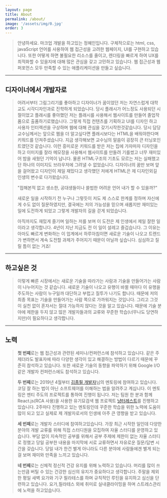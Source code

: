 ```yaml
---
layout: page
title: About
permalink: /about/
image: '/assets/img/0.jpg'
order: 3
---
```


> 안녕하세요. 마크업 개발을 하고있는 정혜인입니다.
> 구체적으로는 html, css, javaScript 언어를 사용하여 웹 접근성을 고려한 웹페이지, UI를 구현하고 있습니다.
> 또한 어떻게 하면 불필요한 리소스를 줄이고, 렌더링을 빠르게 하여 UX를 최적화할 수 있을지에 대해 많은 관심을 갖고 고민하고 있습니다. 웹 접근성과 웹 퍼포먼스 모두 만족할 수 있는 애플리케이션을 만들고 싶습니다.

---

## 디자이너에서 개발자로

> 어려서부터 그림그리기를 좋아하고 디자이너가 꿈이었던 저는 자연스럽게 대학교도 시각디자인과로 진학하게 되었습니다. 당시 플래시가 어느정도 사용되던 시절이었고 플래시를 좋아했던 저는 플래시를 사용해서 웹사이트를 만들어 졸업작품으로 출품하기로했습니다. 그렇게 직접 컨텐츠를 기획하고 UI를 디자인 하고 사용자 인터렉션을 구상하며 웹에 대해 관심을 갖기시작한것같습니다. 당시 담당 교수님께서는 앞으로 웹을 더 알고싶다면 플래시보다는 HTML을 배워야한다며 키워드를 던져주셨습니다. 지금 생각해보면 교수님의 말씀이 굉장히 큰 터닝포인트였던것 같습니다. 이런 흥미로운 키워드를 받은 저는 집에 가자마자 디자인을 하고 이미지를 잘라 메모장을 사용해서 웹사이트를 만들려 기를썼고 너무 재미있어 밤을 새웠던 기억이 납니다. 물론 HTML구조의 기초도 모르는 저는 실패했고 단 하나의 이미지도 브라우저에 그려낼 수 없었습니다. 디자이너의 꿈만 보며 앞을 걸어왔고 디자인이 제일 재밌다고 생각했던 저에게 HTML은 제 디자인외길 인생의 변수로 다가왔습니다.
>
> "접해본적 없고 생소한, 공대생들이나 쓸법한 어려운 언어 내가 할 수 있을까?"
>
> 새로운 일을 시작하기 전 누구나 그렇듯이 저도 제 스스로 한계를 정하며 자신에게 수도 없이 질문하였지만, 결국에는 저의 가능성을 믿으며 새롭지만 재미있는 일에 도전하게 되었고 그렇게 개발자의 길을 걷게 되었습니다.
>
> 아직까지도 재밌게 즐기며 일하는 저를 보며 이 도전은 제 인생에서 제일 잘한 일이라고 생각합니다.
> 4년이 지난 지금도 전 이 일이 설레고 즐겁습니다. 그 이유는 아마도 빠르게 변화하는 이 업계에서 하루아침이면 새로운 기술이 나오고 트렌드가 변하면서 계속 도전할 과제가 주어지기 때문이 아닐까 싶습니다. 심심하고 질릴 틈이 없는 거죠!

---

## 하고싶은 것

> 이렇게 빠른 시장에서는 새로운 기술을 따라가는 사람과 기술을 만들어가는 사람이 나누어지는 것 같습니다. 새로운 기술이 나오고 유행이 바뀔 때마다 이 유행을 주도하는 사람이 누구일까 대단하고 부럽고 질투가 나기도 합니다. 때문에 저의 최종 목표는 기술을 만들어가는 사람 쪽으로 가까워지는 것입니다. 그리고 그것이 실천 없이 혼자서는 절대 가능하지 않다는 것을 알고 있습니다. 때문에 기술 분야에 제한을 두지 않고 많은 개발자들과의 교류와 꾸준한 학습(너무나도 당연하지만)이 필요하다고 생각합니다.

---

## 노력

> **첫 번째**로는 웹 접근성과 관련된 세미나/컨퍼런스에 참석하고 있습니다.
> 같은 주제더라도 발표자에 따라 다양한 생각이 있고 해결하는 방법이 다르기 때문에 꾸준히 참석하고 있습니다.
> 또한 새로운 기술의 동향을 파악하기 위해 Google I/O같은 개발자 컨퍼런스에도 참석하고 있습니다. 
>
> **두 번째**로는 2019년 4월부터 [김종필 개발자](https://github.com/jongfeel?tab=repositories)님의 멘토링에 참여하고 있습니다. 코딩 잘 하는 법이 아닌 소프트웨어를 이해하는 법을 알려주고 계십니다. 이 멘토링은 멘티 주도의 프로젝트를 통하여 진행이 됩니다. 저는 팀원 한 분과 함께 React.js(RCA 사용)을 사용한 유기묘검색 웹 프로젝트 [냥터레스트](https://github.com/henyy1004/nyangterest)를 진행하고 있습니다. 2주마다 진행하고 있는 멘토링인데 꾸준한 학습을 위한 노력에 도움이 많이 되고 있고 실제로 제 개발자로서의 인생에 아주 큰 영향을 받고 있습니다.
>
> **세 번째**로는 개발자 스터디에 참여하고있습니다. 가장 최근 시작한 일인데 다양한 분야의 개발 교류를 위해 직접 스터디원을 모집하여 자율 스터디를 운영하고 있습니다. 부담 없이 지속적인 공부를 위해서 공부 주제에 제한이 없는 자율 스터디로 정했고 당일 공부한 내용을 마지막에 서로 교류하면서 자유로운 질문/답변 시간을 갖습니다. 당일 내가 한건 별게 아니라도 다른 분야에 사람들에겐 별게 되는 걸 보며 재미와 만족을 느끼고 있습니다.
>
> **네 번째**로는 신체적 정신적 건강 유지를 위해 노력하고 있습니다. 머리를 많이 쓰는만큼 버틸 수 있는 건강한 심신의 유지가 중요하다고 생각합니다. 주말을 제외한 평일 새벽 요가와 기구 필라테스를 하며 규칙적인 루틴을 유지하고 심신을 단련하고 있습니다. 요가,필라테스 외에 취미로 실내클라이밍을 하며 스트레스관리에 노력을 하고있습니다.
